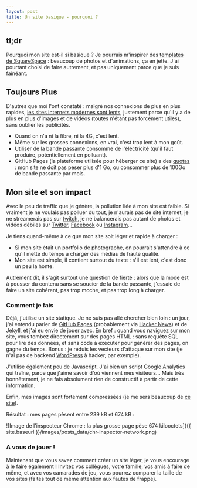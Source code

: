 ```yaml
---
layout: post
title: Un site basique - pourquoi ?
---
```


## tl;dr
Pourquoi mon site est-il si basique ? Je pourrais m'inspirer des [templates de SquareSpace](https://fr.squarespace.com/modeles) : beaucoup de photos et d'animations, ça en jette. J'ai pourtant choisi de faire autrement, et pas uniquement parce que je suis fainéant.

## Toujours Plus

D'autres que moi l'ont constaté : malgré nos connexions de plus en plus rapides, [les sites internets modernes sont lents](https://www.reddit.com/r/technology/comments/3z6gwy/the_website_obesity_crisis_why_the_modern_web_is/), justement parce qu'il y a de plus en plus d'images et de vidéos (toutes n'étant pas forcément utiles), sans oublier les publicités.

* Quand on n'a ni la fibre, ni la 4G, c'est lent.
* Même sur les grosses connexions, en vrai, c'est trop lent à mon goût.
* Utiliser de la bande passante consomme de l'électricité (qu'il faut produire, potentiellement en polluant).
* GitHub Pages (la plateforme utilisée pour héberger ce site) a des [quotas](https://docs.github.com/en/github/working-with-github-pages/about-github-pages#guidelines-for-using-github-pages) : mon site ne doit pas peser plus d'1 Go, ou consommer plus de 100Go de bande passante par mois.

## Mon site et son impact

Avec le peu de traffic que je génère, la pollution liée à mon site est faible. Si vraiment je ne voulais pas polluer du tout, je n'aurais pas de site internet, je ne streamerais pas sur [twitch](https://www.twitch.tv/allgeekstudio/), je ne balancerais pas autant de photos et vidéos débiles sur [Twitter](https://twitter.com/AllGeekStudio/status/1298280741936287747), [Facebook](https://www.facebook.com/AllGeekStudio/photos/a.1630812647133065/2617428641804789) ou [Instagram](https://www.instagram.com/p/CDYzNinIQ1W/)...

Je tiens quand-même à ce que mon site soit léger et rapide à charger :

* Si mon site était un portfolio de photographe, on pourrait s'attendre à ce qu'il mette du temps à charger des médias de haute qualité.
* Mon site est simple, il contient surtout du texte : s'il est lent, c'est donc un peu la honte.

Autrement dit, il s'agit surtout une question de fierté : alors que la mode est à pousser du contenu sans se soucier de la bande passante, j'essaie de faire un site cohérent, pas trop moche, et pas trop long à charger.

### Comment je fais

Déjà, j'utilise un site statique. Je ne suis pas allé chercher bien loin : un jour, j'ai entendu parler de [GitHub Pages](https://pages.github.com/) (probablement via [Hacker News](https://news.ycombinator.com/)) et de Jekyll, et j'ai eu envie de jouer avec.
En bref : quand vous naviguez sur mon site, vous tombez directement sur des pages HTML : sans requête SQL pour lire des données, et sans code à exécuter pour générer des pages, on gagne du temps.
Bonus : je réduis les vecteurs d'attaque sur mon site (je n'ai pas de backend [WordPress](https://www.zdnet.fr/actualites/une-faille-tres-exploitee-du-plugin-wordpress-file-manager-affecte-des-sites-web-39908975.htm) à hacker, par exemple).

J'utilise également peu de Javascript.
J'ai bien un script Google Analytics qui traîne, parce que j'aime savoir d'où viennent mes visiteurs...
Mais très honnêtement, je ne fais absolument rien de constructif à partir de cette information.

Enfin, mes images sont fortement compressées (je me sers beaucoup de [ce site](https://compresspng.com/)).

Résultat : mes pages pèsent entre 239 kB et 674 kB :

![Image de l'inspecteur Chrome : la plus grosse page pèse 674 kilooctets]({{ site.baseurl }}/images/posts_data/chr-inspector-network.png)

### A vous de jouer !

Maintenant que vous savez comment créer un site léger, je vous encourage à le faire également !
Invitez vos collègues, votre famille, vos amis à faire de même, et avec vos camarades de jeu, vous pourrez comparer la taille de vos sites (faites tout de même attention aux fautes de frappe).